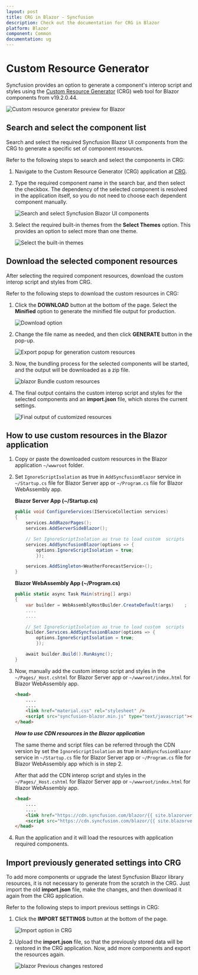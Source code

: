 ```yaml
---
layout: post
title: CRG in Blazor - Syncfusion
description: Check out the documentation for CRG in Blazor
platform: Blazor
component: Common
documentation: ug
---
```


# Custom Resource Generator

Syncfusion provides an option to generate a component's interop script and styles using the [Custom Resource Generator](https://blazor.syncfusion.com/crg) (CRG) web tool for Blazor components from v19.2.0.44.

![Custom resource generator preview for Blazor](images/custom-resource-generator-preview.png)

## Search and select the component list

Search and select the required Syncfusion Blazor UI components from the CRG to generate a specific set of component resources.

Refer to the following steps to search and select the components in CRG:

1. Navigate to the Custom Resource Generator (CRG) application at [CRG](https://blazor.syncfusion.com/crg).

2. Type the required component name in the search bar, and then select the checkbox. The dependency of the selected component is resolved in the application itself, so you do not need to choose each dependent component manually.

    ![Search and select Syncfusion Blazor UI components](images/search-non-injectable.png)

3. Select the required built-in themes from the **Select Themes** option. This provides an option to select more than one theme.

    ![Select the built-in themes](images/select-inbuilt-themes.png)

## Download the selected component resources

After selecting the required component resources, download the custom interop script and styles from CRG.

Refer to the following steps to download the custom resources in CRG:

1. Click the **DOWNLOAD** button at the bottom of the page. Select the **Minified** option to generate the minified file output for production.

    ![Download option](images/download-option.png)

2. Change the file name as needed, and then click **GENERATE** button in the pop-up.

    ![Export popup for generation custom resources](images/export-popup.png)

3. Now, the bundling process for the selected components will be started, and the output will be downloaded as a zip file.

    ![blazor Bundle custom resources](images/bundling-custom-resources.png)

4. The final output contains the custom interop script and styles for the selected components and an **import.json** file, which stores the current settings.

    ![Final output of customized resources](images/customized-resources.png)

## How to use custom resources in the Blazor application

1. Copy or paste the downloaded custom resources in the Blazor application `~/wwwroot` folder.

2. Set `IgnoreScriptIsolation` as true in `AddSyncfusionBlazor` service in `~/Startup.cs` file for Blazor Server app or `~/Program.cs` file for Blazor WebAssembly app.

    **Blazor Server App (~/Startup.cs)**
    ```c#
    public void ConfigureServices(IServiceCollection services)
    {
        services.AddRazorPages();
        services.AddServerSideBlazor();

        // Set IgnoreScriptIsolation as true to load custom  scripts
        services.AddSyncfusionBlazor(options => {
            options.IgnoreScriptIsolation = true;
            });

        services.AddSingleton<WeatherForecastService>();
    }
    ```

    **Blazor WebAssembly App (~/Program.cs)**
    ```c#
    public static async Task Main(string[] args)
    {
        var builder = WebAssemblyHostBuilder.CreateDefault(args)    ;
        ....
        ....

        // Set IgnoreScriptIsolation as true to load custom  scripts
        builder.Services.AddSyncfusionBlazor(options => {
            options.IgnoreScriptIsolation = true;
            });

        await builder.Build().RunAsync();
    }
    ```

3. Now, manually add the custom interop script and styles in the `~/Pages/_Host.cshtml` for Blazor Server app or `~/wwwroot/index.html` for Blazor WebAssembly app.

    ```html
    <head>
        ....
        ....
        <link href="material.css" rel="stylesheet" />
        <script src="syncfusion-blazor.min.js" type="text/javascript"></script>
    </head>
    ```
    ***How to use CDN resources in the Blazor application***
    
    The same theme and script files can be referred through the CDN version by set the `IgnoreScriptIsolation` as true in `AddSyncfusionBlazor` service in `~/Startup.cs` file for Blazor Server app or `~/Program.cs` file for Blazor WebAssembly app which is in step 2.
    
    After that add the CDN interop script and styles in the `~/Pages/_Host.cshtml` for Blazor Server app or `~/wwwroot/index.html` for Blazor WebAssembly app.

    ```html
    <head>
        ....
        ....
        <link href="https://cdn.syncfusion.com/blazor/{{ site.blazorversion }}/styles/bootstrap4.css" rel="stylesheet" />
        <script src="https://cdn.syncfusion.com/blazor/{{ site.blazorversion }}/syncfusion-blazor.min.js" type="text/javascript"></script>
    </head>
    ```

4. Run the application and it will load the resources with application required components.

## Import previously generated settings into CRG

To add more components or upgrade the latest Syncfusion Blazor library resources, it is not necessary to generate from the scratch in the CRG. Just import the old **import.json** file, make the changes, and then download it again from the CRG application.

Refer to the following steps to import previous settings in CRG:

1. Click the **IMPORT SETTINGS** button at the bottom of the page.

    ![Import option in CRG](images/import-option.png)

2. Upload the **import.json** file, so that the previously stored data will be restored in the CRG application. Now, add more components and export the resources again.

    ![blazor Previous changes restored](images/previous-changes-restored.png)
